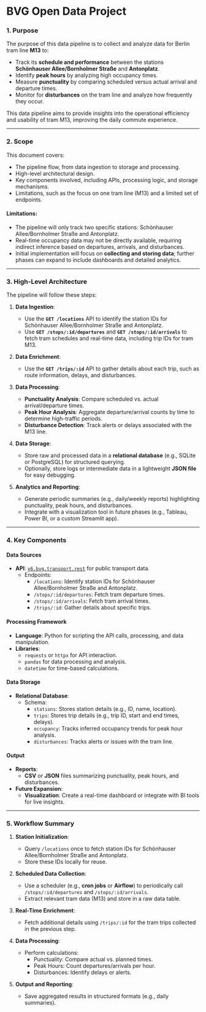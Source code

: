 # BVG Open Data Project

### **1. Purpose**
The purpose of this data pipeline is to collect and analyze data for Berlin tram line **M13** to:
- Track its **schedule and performance** between the stations **Schönhauser Allee/Bornholmer Straße** and **Antonplatz**.
- Identify **peak hours** by analyzing high occupancy times.
- Measure **punctuality** by comparing scheduled versus actual arrival and departure times.
- Monitor for **disturbances** on the tram line and analyze how frequently they occur.

This data pipeline aims to provide insights into the operational efficiency and usability of tram M13, improving the daily commute experience.

---

### **2. Scope**
This document covers:
- The pipeline flow, from data ingestion to storage and processing.
- High-level architectural design.
- Key components involved, including APIs, processing logic, and storage mechanisms.
- Limitations, such as the focus on one tram line (M13) and a limited set of endpoints.

#### Limitations:
- The pipeline will only track two specific stations: Schönhauser Allee/Bornholmer Straße and Antonplatz.
- Real-time occupancy data may not be directly available, requiring indirect inference based on departures, arrivals, and disturbances.
- Initial implementation will focus on **collecting and storing data**; further phases can expand to include dashboards and detailed analytics.

---

### **3. High-Level Architecture**
The pipeline will follow these steps:

1. **Data Ingestion**:
   - Use the **`GET /locations`** API to identify the station IDs for Schönhauser Allee/Bornholmer Straße and Antonplatz.
   - Use **`GET /stops/:id/departures`** and **`GET /stops/:id/arrivals`** to fetch tram schedules and real-time data, including trip IDs for tram M13.

2. **Data Enrichment**:
   - Use the **`GET /trips/:id`** API to gather details about each trip, such as route information, delays, and disturbances.

3. **Data Processing**:
   - **Punctuality Analysis**: Compare scheduled vs. actual arrival/departure times.
   - **Peak Hour Analysis**: Aggregate departure/arrival counts by time to determine high-traffic periods.
   - **Disturbance Detection**: Track alerts or delays associated with the M13 line.

4. **Data Storage**:
   - Store raw and processed data in a **relational database** (e.g., SQLite or PostgreSQL) for structured querying.
   - Optionally, store logs or intermediate data in a lightweight **JSON file** for easy debugging.

5. **Analytics and Reporting**:
   - Generate periodic summaries (e.g., daily/weekly reports) highlighting punctuality, peak hours, and disturbances.
   - Integrate with a visualization tool in future phases (e.g., Tableau, Power BI, or a custom Streamlit app).

---

### **4. Key Components**

#### **Data Sources**
- **API**: [`v6.bvg.transport.rest`](https://v6.bvg.transport.rest/) for public transport data.
  - Endpoints:
    - `/locations`: Identify station IDs for Schönhauser Allee/Bornholmer Straße and Antonplatz.
    - `/stops/:id/departures`: Fetch tram departure times.
    - `/stops/:id/arrivals`: Fetch tram arrival times.
    - `/trips/:id`: Gather details about specific trips.

#### **Processing Framework**
- **Language**: Python for scripting the API calls, processing, and data manipulation.
- **Libraries**:
  - `requests` or `httpx` for API interaction.
  - `pandas` for data processing and analysis.
  - `datetime` for time-based calculations.

#### **Data Storage**
- **Relational Database**:
  - Schema:
    - `stations`: Stores station details (e.g., ID, name, location).
    - `trips`: Stores trip details (e.g., trip ID, start and end times, delays).
    - `occupancy`: Tracks inferred occupancy trends for peak hour analysis.
    - `disturbances`: Tracks alerts or issues with the tram line.

#### **Output**
- **Reports**:
  - **CSV** or **JSON** files summarizing punctuality, peak hours, and disturbances.
- **Future Expansion**:
  - **Visualization**: Create a real-time dashboard or integrate with BI tools for live insights.

---

### **5. Workflow Summary**

1. **Station Initialization**:
   - Query `/locations` once to fetch station IDs for Schönhauser Allee/Bornholmer Straße and Antonplatz.
   - Store these IDs locally for reuse.

2. **Scheduled Data Collection**:
   - Use a scheduler (e.g., **cron jobs** or **Airflow**) to periodically call `/stops/:id/departures` and `/stops/:id/arrivals`.
   - Extract relevant tram data (M13) and store in a raw data table.

3. **Real-Time Enrichment**:
   - Fetch additional details using `/trips/:id` for the tram trips collected in the previous step.

4. **Data Processing**:
   - Perform calculations:
     - Punctuality: Compare actual vs. planned times.
     - Peak Hours: Count departures/arrivals per hour.
     - Disturbances: Identify delays or alerts.

5. **Output and Reporting**:
   - Save aggregated results in structured formats (e.g., daily summaries).

